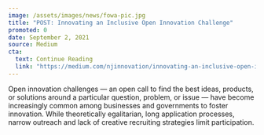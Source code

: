 ```yaml
---
image: /assets/images/news/fowa-pic.jpg
title: "POST: Innovating an Inclusive Open Innovation Challenge"
promoted: 0
date: September 2, 2021
source: Medium
cta:
  text: Continue Reading
  link: "https://medium.com/njinnovation/innovating-an-inclusive-open-innovation-challenge-a4a6aa5fa0e6?source=friends_link&sk=093f1c6bcc2003256a40f5435634d333"
---
```


Open innovation challenges — an open call to find the best ideas, products, or solutions around a particular question, problem, or issue — have become increasingly common among businesses and governments to foster innovation. While theoretically egalitarian, long application processes, narrow outreach and lack of creative recruiting strategies limit participation.
